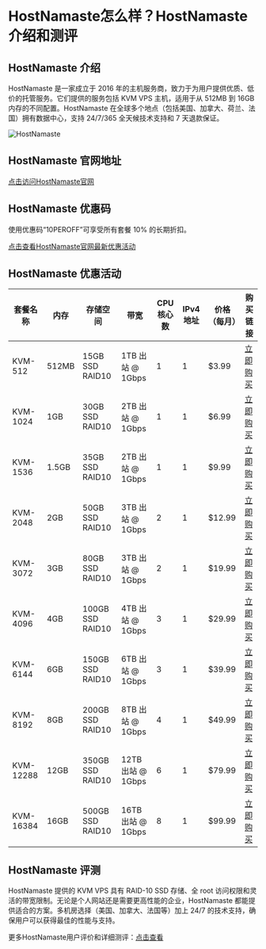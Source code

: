 # HostNamaste怎么样？HostNamaste介绍和测评

## HostNamaste 介绍
HostNamaste 是一家成立于 2016 年的主机服务商，致力于为用户提供优质、低价的托管服务。它们提供的服务包括 KVM VPS 主机，适用于从 512MB 到 16GB 内存的不同配置。HostNamaste 在全球多个地点（包括美国、加拿大、荷兰、法国）拥有数据中心，支持 24/7/365 全天候技术支持和 7 天退款保证。

![HostNamaste](https://github.com/user-attachments/assets/45786cbd-c681-41cf-937f-9493a8e29418)

## HostNamaste 官网地址
[点击访问HostNamaste官网](https://www.hostnamaste.com/clients/aff.php?aff=314)

## HostNamaste 优惠码
使用优惠码“10PEROFF”可享受所有套餐 10% 的长期折扣。

[点击查看HostNamaste官网最新优惠活动](https://www.hostnamaste.com/clients/aff.php?aff=314)

## HostNamaste 优惠活动

| 套餐名称   | 内存      | 存储空间         | 带宽          | CPU 核心数 | IPv4 地址 | 价格（每月） | 购买链接                                                                                              |
| ---------- | --------- | ---------------- | ------------- | ---------- | --------- | ------------- | ----------------------------------------------------------------------------------------------------- |
| KVM-512    | 512MB     | 15GB SSD RAID10   | 1TB 出站 @ 1Gbps | 1          | 1         | $3.99         | [立即购买](https://www.hostnamaste.com/clients/aff.php?aff=314&pid=51)                                  |
| KVM-1024   | 1GB       | 30GB SSD RAID10   | 2TB 出站 @ 1Gbps | 1          | 1         | $6.99         | [立即购买](https://www.hostnamaste.com/clients/aff.php?aff=314&pid=52)                                  |
| KVM-1536   | 1.5GB     | 35GB SSD RAID10   | 2TB 出站 @ 1Gbps | 1          | 1         | $9.99         | [立即购买](https://www.hostnamaste.com/clients/aff.php?aff=314&pid=596)                                 |
| KVM-2048   | 2GB       | 50GB SSD RAID10   | 3TB 出站 @ 1Gbps | 2          | 1         | $12.99        | [立即购买](https://www.hostnamaste.com/clients/aff.php?aff=314&pid=50)                                  |
| KVM-3072   | 3GB       | 80GB SSD RAID10   | 3TB 出站 @ 1Gbps | 2          | 1         | $19.99        | [立即购买](https://www.hostnamaste.com/clients/aff.php?aff=314&pid=500)                                 |
| KVM-4096   | 4GB       | 100GB SSD RAID10  | 4TB 出站 @ 1Gbps | 3          | 1         | $29.99        | [立即购买](https://www.hostnamaste.com/clients/aff.php?aff=314&pid=53)                                  |
| KVM-6144   | 6GB       | 150GB SSD RAID10  | 6TB 出站 @ 1Gbps | 3          | 1         | $39.99        | [立即购买](https://www.hostnamaste.com/clients/aff.php?aff=314&pid=597)                                 |
| KVM-8192   | 8GB       | 200GB SSD RAID10  | 8TB 出站 @ 1Gbps | 4          | 1         | $49.99        | [立即购买](https://www.hostnamaste.com/clients/aff.php?aff=314&pid=54)                                  |
| KVM-12288  | 12GB      | 350GB SSD RAID10  | 12TB 出站 @ 1Gbps| 6          | 1         | $79.99        | [立即购买](https://www.hostnamaste.com/clients/aff.php?aff=314&pid=598)                                 |
| KVM-16384  | 16GB      | 500GB SSD RAID10  | 16TB 出站 @ 1Gbps| 8          | 1         | $99.99        | [立即购买](https://www.hostnamaste.com/clients/aff.php?aff=314&pid=599)                                 |

## HostNamaste 评测
HostNamaste 提供的 KVM VPS 具有 RAID-10 SSD 存储、全 root 访问权限和灵活的带宽限制。无论是个人网站还是需要更高性能的企业，HostNamaste 都能提供适合的方案。多机房选择（美国、加拿大、法国等）加上 24/7 的技术支持，确保用户可以获得最佳的性能与支持。

更多HostNamaste用户评价和详细测评：[点击查看](https://www.hostnamaste.com/clients/aff.php?aff=314)
